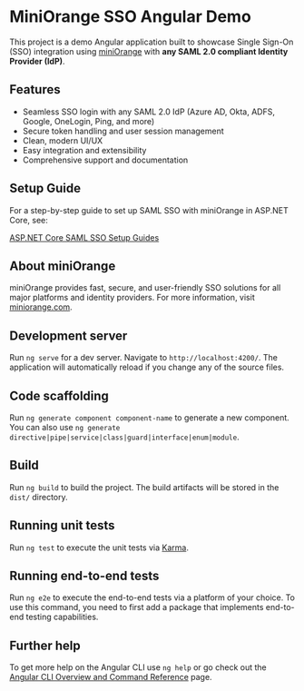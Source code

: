 # MiniOrange SSO Angular Demo

This project is a demo Angular application built to showcase Single Sign-On (SSO) integration using [miniOrange](https://www.miniorange.com/) with **any SAML 2.0 compliant Identity Provider (IdP)**.

## Features
- Seamless SSO login with any SAML 2.0 IdP (Azure AD, Okta, ADFS, Google, OneLogin, Ping, and more)
- Secure token handling and user session management
- Clean, modern UI/UX
- Easy integration and extensibility
- Comprehensive support and documentation

## Setup Guide
For a step-by-step guide to set up SAML SSO with miniOrange in ASP.NET Core, see:

[ASP.NET Core SAML SSO Setup Guides](https://plugins.miniorange.com/asp-net-core-saml-sso-setup-guides)

## About miniOrange
miniOrange provides fast, secure, and user-friendly SSO solutions for all major platforms and identity providers. For more information, visit [miniorange.com](https://www.miniorange.com/).

## Development server

Run `ng serve` for a dev server. Navigate to `http://localhost:4200/`. The application will automatically reload if you change any of the source files.

## Code scaffolding

Run `ng generate component component-name` to generate a new component. You can also use `ng generate directive|pipe|service|class|guard|interface|enum|module`.

## Build

Run `ng build` to build the project. The build artifacts will be stored in the `dist/` directory.

## Running unit tests

Run `ng test` to execute the unit tests via [Karma](https://karma-runner.github.io).

## Running end-to-end tests

Run `ng e2e` to execute the end-to-end tests via a platform of your choice. To use this command, you need to first add a package that implements end-to-end testing capabilities.

## Further help

To get more help on the Angular CLI use `ng help` or go check out the [Angular CLI Overview and Command Reference](https://angular.io/cli) page.
